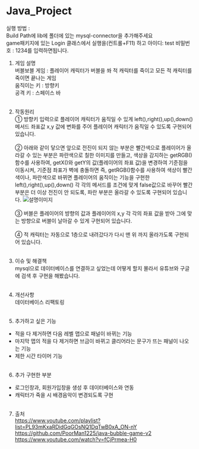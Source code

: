 # Java_Project

실행 방법 :<br>
Build Path에 lib에 폴더에 있는 mysql-connector을 추가해주세요<br>
game패키지에 있는 Login 클래스에서 실행을(컨트롤+F11) 하고 아이디: test 비밀번호 : 1234를 입력하면됩니다.<br>

1. 게임 설명<br>
버블보블 게임 : 플레이어 캐릭터가 버블을 쏴 적 캐릭터를 죽이고 모든 적 캐릭터를 죽이면 끝나는 게임<br>
움직이는 키 : 방향키 <br>
공격 키 : 스페이스 바 <br><br>

2. 작동원리<br>
① 방향키 입력으로 플레이어 캐릭터가 움직일 수 있게  left(),right(),up(),down()메서드 좌표값 x,y 값에 변화를 주어 플레이어 캐릭터가 움직일 수 있도록 구현되어 있습니다.<br><br>
② 아래와 같이 닿으면 앞으로 전진이 되지 않는 부분은 빨간색으로 플레이어가 올라갈 수 있는 부분은 파란색으로 칠한 이미지를 만들고, 색상을 감지하는 getRGB()함수를 사용하여, getX()와 getY의 값(플레이어의 좌표 값)을 변경하여 기준점을 이동시켜, 기준점 좌표가 벽에 충돌하면 즉, getRGB()함수를 사용하여 색상이 빨간색이나, 파란색으로 바뀌면 플레이어의 움직이는 기능을 구현한  left(),right(),up(),down() 각 각의 메서드를 조건에 맞게 false값으로 바꾸어 빨간 부분은  더 이상 전진이 안 되도록, 파란 부분은 올라갈 수 있도록 구현되어 있습니다.
![설명이미지](https://user-images.githubusercontent.com/117806984/208656903-df9e93a1-7288-4fec-afdd-95970a45caf0.png)<br><br>
③  버블은 플레이어의 뱡향의 값과 플레이어의 x,y 각 각의 좌표 값을 받아 그에 맞는 방향으로 버블이 날아갈 수 있게 구현되어 있습니다.<br><br>
④ 적 캐릭터는 자동으로 1층으로 내려갔다가 다시 맨 위 까지 올라가도록 구현되어 있습니다.<br><br>

3. 이슈 및 해결책<br>
mysql으로 데이터베이스를 연결하고 싶었는데 어떻게 할지 몰라서 유튜브와 구글에 검색 후 구현을 해봤습니다.<br><br>



4. 개선사항<br>
데이터베이스 리팩토링<br><br>



5. 추가하고 싶은 기능
- 적을 다 제거하면  다음 레벨 맵으로 패널이 바뀌는 기능 <br>
- 마지막 맵의 적을 다 제거하면 브금이 바뀌고 클리어라는 문구가 뜨는 패널이 나오는 기능<br>
- 제한 시간 타이머 기능<br><br>

6. 추가 구현한 부분
- 로그인창과, 회원가입창을 생성 후 데이터베이스와 연동<br>
- 캐릭터가 죽을 시 배경음악이 변경되도록 구현<br><br>


7. 출처<br>
https://www.youtube.com/playlist?list=PL93mKxaRDidGqGOsNQ1DqTwB0xA_ON-nY<br>
https://github.com/PoorMan1225/java-bubble-game-v2<br>
https://www.youtube.com/watch?v=fCjPrmea-H0<br>
